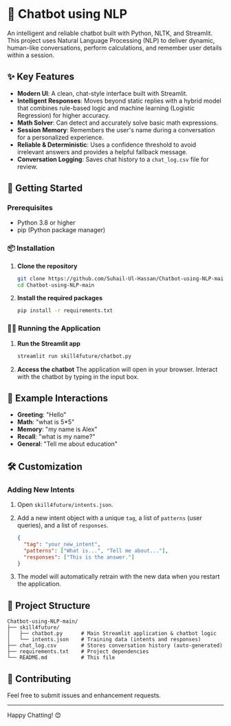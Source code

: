 # 🤖 Chatbot using NLP

An intelligent and reliable chatbot built with Python, NLTK, and Streamlit. This project uses Natural Language Processing (NLP) to deliver dynamic, human-like conversations, perform calculations, and remember user details within a session.

## ✨ Key Features

- **Modern UI**: A clean, chat-style interface built with Streamlit.
- **Intelligent Responses**: Moves beyond static replies with a hybrid model that combines rule-based logic and machine learning (Logistic Regression) for higher accuracy.
- **Math Solver**: Can detect and accurately solve basic math expressions.
- **Session Memory**: Remembers the user's name during a conversation for a personalized experience.
- **Reliable & Deterministic**: Uses a confidence threshold to avoid irrelevant answers and provides a helpful fallback message.
- **Conversation Logging**: Saves chat history to a `chat_log.csv` file for review.

## 🚀 Getting Started

### Prerequisites
- Python 3.8 or higher
- pip (Python package manager)

### 📦 Installation

1. **Clone the repository**
   ```bash
   git clone https://github.com/Suhail-Ul-Hassan/Chatbot-using-NLP-main.git
   cd Chatbot-using-NLP-main
   ```

2. **Install the required packages**
   ```bash
   pip install -r requirements.txt
   ```

### 🏃‍♂️ Running the Application

1. **Run the Streamlit app**
   ```bash
   streamlit run skill4future/chatbot.py
   ```

2. **Access the chatbot**
   The application will open in your browser. Interact with the chatbot by typing in the input box.

## 🧪 Example Interactions

- **Greeting**: "Hello"
- **Math**: "what is 5*5"
- **Memory**: "my name is Alex"
- **Recall**: "what is my name?"
- **General**: "Tell me about education"

## 🛠️ Customization

### Adding New Intents

1. Open `skill4future/intents.json`.
2. Add a new intent object with a unique `tag`, a list of `patterns` (user queries), and a list of `responses`.

   ```json
   {
     "tag": "your_new_intent",
     "patterns": ["What is...", "Tell me about..."],
     "responses": ["This is the answer."]
   }
   ```
3. The model will automatically retrain with the new data when you restart the application.

## 📂 Project Structure

```
Chatbot-using-NLP-main/
├── skill4future/
│   ├── chatbot.py      # Main Streamlit application & chatbot logic
│   └── intents.json    # Training data (intents and responses)
├── chat_log.csv        # Stores conversation history (auto-generated)
├── requirements.txt    # Project dependencies
└── README.md           # This file
```

## 🤝 Contributing

Feel free to submit issues and enhancement requests.

---

Happy Chatting! 😊